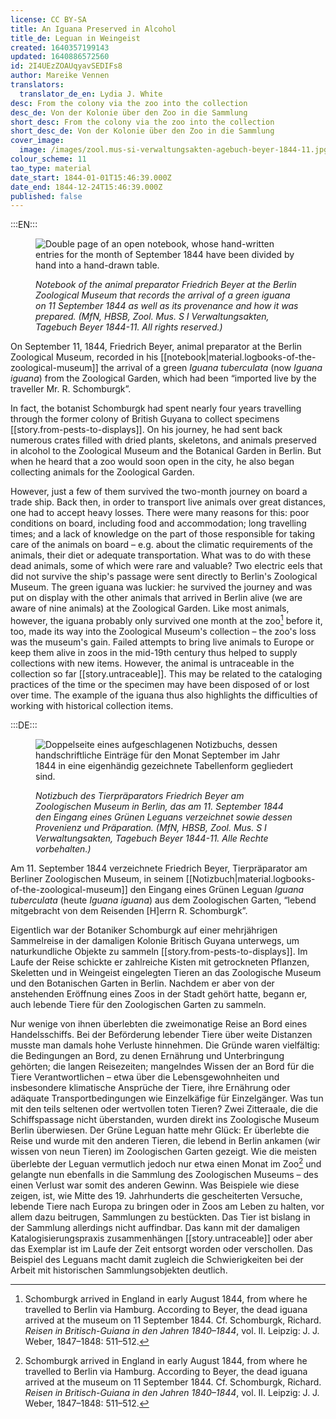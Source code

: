 ```yaml
---
license: CC BY-SA
title: An Iguana Preserved in Alcohol
title_de: Leguan in Weingeist
created: 1640357199143
updated: 1640886572560
id: 2I4UEzZOAUqyavSEDIFs8
author: Mareike Vennen
translators:
  translator_de_en: Lydia J. White
desc: From the colony via the zoo into the collection
desc_de: Von der Kolonie über den Zoo in die Sammlung
short_desc: From the colony via the zoo into the collection
short_desc_de: Von der Kolonie über den Zoo in die Sammlung
cover_image:
  image: /images/zool.mus-si-verwaltungsakten-agebuch-beyer-1844-11.jpg
colour_scheme: 11
tao_type: material
date_start: 1844-01-01T15:46:39.000Z
date_end: 1844-12-24T15:46:39.000Z
published: false
---
```


:::EN:::

<figure>

![Double page of an open notebook, whose hand-written entries for the month of September 1844 have been divided by hand into a hand-drawn table.](/images/mv/zool.mus-si-verwaltungsakten-agebuch-beyer-1844-11.jpg)

<figcaption>

_Notebook of the animal preparator Friedrich Beyer at the Berlin Zoological Museum that records the arrival of a green iguana on 11 September 1844 as well as its provenance and how it was prepared. (MfN, HBSB, Zool. Mus. S I Verwaltungsakten, Tagebuch Beyer 1844-11. All rights reserved.)_

</figcaption>

</figure>

On September 11, 1844, Friedrich Beyer, animal preparator at the Berlin Zoological Museum, recorded in his [[notebook|material.logbooks-of-the-zoological-museum]] the arrival of a green _Iguana tuberculata_ (now _Iguana iguana_) from the Zoological Garden, which had been “imported live by the traveller Mr. R. Schomburgk”. 

In fact, the botanist Schomburgk had spent nearly four years travelling through the former colony of British Guyana to collect specimens [[story.from-pests-to-displays]]. On his journey, he had sent back numerous crates filled with dried plants, skeletons, and animals preserved in alcohol to the Zoological Museum and the Botanical Garden in Berlin. But when he heard that a zoo would soon open in the city, he also began collecting animals for the Zoological Garden.

However, just a few of them survived the two-month journey on board a trade ship. Back then, in order to transport live animals over great distances, one had to accept heavy losses. There were many reasons for this: poor conditions on board, including food and accommodation; long travelling times; and a lack of knowledge on the part of those responsible for taking care of the animals on board – e.g. about the climatic requirements of the animals, their diet or adequate transportation. What was to do with these dead animals, some of which were rare and valuable? Two electric eels that did not survive the ship's passage were sent directly to Berlin's Zoological Museum. The green iguana was luckier: he survived the journey and was put on display with the other animals that arrived in Berlin alive (we are aware of nine animals) at the Zoological Garden. Like most animals, however, the iguana probably only survived one month at the zoo[^1] before it, too, made its way into the Zoological Museum's collection – the zoo's loss was the museum's gain. Failed attempts to bring live animals to Europe or keep them alive in zoos in the mid-19th century thus helped to supply collections with new items. However, the animal is untraceable in the collection so far [[story.untraceable]]. This may be related to the cataloging practices of the time or the specimen may have been disposed of or lost over time. The example of the iguana thus also highlights the difficulties of working with historical collection items.


[^1]: Schomburgk arrived in England in early August 1844, from where he travelled to Berlin via Hamburg. According to Beyer, the dead iguana arrived at the museum on 11 September 1844. Cf. Schomburgk, Richard. _Reisen in Britisch-Guiana in den Jahren 1840–1844_, vol. II. Leipzig: J. J. Weber, 1847–1848: 511–512.

 
:::DE:::

<figure>

![Doppelseite eines aufgeschlagenen Notizbuchs, dessen handschriftliche Einträge für den Monat September im Jahr 1844 in eine eigenhändig gezeichnete Tabellenform gegliedert sind.](/images/mv/zool.mus-si-verwaltungsakten-agebuch-beyer-1844-11.jpg)

<figcaption>

_Notizbuch des Tierpräparators Friedrich Beyer am Zoologischen Museum in Berlin, das am 11. September 1844 den Eingang eines Grünen Leguans verzeichnet sowie dessen Provenienz und Präparation. (MfN, HBSB, Zool. Mus. S I Verwaltungsakten, Tagebuch Beyer 1844-11. Alle Rechte vorbehalten.)_

</figcaption>

</figure>

Am 11. September 1844 verzeichnete Friedrich Beyer, Tierpräparator am Berliner Zoologischen Museum, in seinem [[Notizbuch|material.logbooks-of-the-zoological-museum]] den Eingang eines Grünen Leguan _Iguana tuberculata_ (heute _Iguana iguana_) aus dem Zoologischen Garten, “lebend mitgebracht von dem Reisenden [H]errn R. Schomburgk”. 

Eigentlich war der Botaniker Schomburgk auf einer mehrjährigen Sammelreise in der damaligen Kolonie Britisch Guyana unterwegs, um naturkundliche Objekte zu sammeln [[story.from-pests-to-displays]]. Im Laufe der Reise schickte er zahlreiche Kisten mit getrockneten Pflanzen, Skeletten und in Weingeist eingelegten Tieren an das Zoologische Museum und den Botanischen Garten in Berlin. Nachdem er aber von der anstehenden Eröffnung eines Zoos in der Stadt gehört hatte, begann er, auch lebende Tiere für den Zoologischen Garten zu sammeln.

Nur wenige von ihnen überlebten die zweimonatige Reise an Bord eines Handelsschiffs. Bei der Beförderung lebender Tiere über weite Distanzen musste man damals hohe Verluste hinnehmen. Die Gründe waren vielfältig: die Bedingungen an Bord, zu denen Ernährung und Unterbringung gehörten; die langen Reisezeiten; mangelndes Wissen der an Bord für die Tiere Verantwortlichen – etwa über die Lebensgewohnheiten und insbesondere klimatische Ansprüche der Tiere, ihre Ernährung oder adäquate Transportbedingungen wie Einzelkäfige für Einzelgänger. Was tun mit den teils seltenen oder wertvollen toten Tieren? Zwei Zitteraale, die die Schiffspassage nicht überstanden, wurden direkt ins Zoologische Museum Berlin überwiesen. Der Grüne Leguan hatte mehr Glück: Er überlebte die Reise und wurde mit den anderen Tieren, die lebend in Berlin ankamen (wir wissen von neun Tieren) im Zoologischen Garten gezeigt. Wie die meisten überlebte der Leguan vermutlich jedoch nur etwa einen Monat im Zoo[^1] und gelangte nun ebenfalls in die Sammlung des Zoologischen Museums – des einen Verlust war somit des anderen Gewinn. Was Beispiele wie diese zeigen, ist, wie Mitte des 19. Jahrhunderts die gescheiterten Versuche, lebende Tiere nach Europa zu bringen oder in Zoos am Leben zu halten, vor allem dazu beitrugen, Sammlungen zu bestückten. Das Tier ist bislang in der Sammlung allerdings nicht auffindbar. Das kann mit der damaligen Katalogisierungspraxis zusammenhängen [[story.untraceable]] oder aber das Exemplar ist im Laufe der Zeit entsorgt worden oder verschollen. Das Beispiel des Leguans macht damit zugleich die Schwierigkeiten bei der Arbeit mit historischen Sammlungsobjekten deutlich.

[^1]: Schomburgk traf Anfang August 1844 in England ein, von wo er über Hamburg weiter nach Berlin reiste. Der tote Leguan traf Beyers Angaben zufolge am 11. September 1844 im Museum ein. Vgl. Schomburgk, Richard. _Reisen in Britisch-Guiana in den Jahren 1840-1844_, Bd. II. Leipzig: J. J. Weber, 1847-1848: 511-512.
